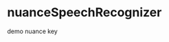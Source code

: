 # nuanceSpeechRecognizer
demo nuance key


<?xml version="1.0" encoding="UTF-8" ?>
<security>
<item name="nuance_appkey" value="40866a37a36cdb3a97310d05b9e54601cbf73f583a4438a1f4ef0d4bbf80b1ff061c36aa8811e41f42f125fbd76bfca2623cfa9c80323d74214bbfe0cb71dfd1"/>
<item name="nuance_appid" value="NMDPPRODUCTION_He_Wenjie______________20160702023216"/>
<item name="nuance_host" value="jjs.nmdp.nuancemobility.net"/>
<item name="nuance_port" value="443"/>
</security> 
